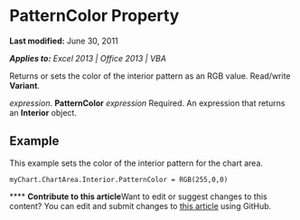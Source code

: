 
# PatternColor Property

 **Last modified:** June 30, 2011

 _**Applies to:** Excel 2013 | Office 2013 | VBA_

Returns or sets the color of the interior pattern as an RGB value. Read/write  **Variant**.

 _expression_. **PatternColor**
 _expression_ Required. An expression that returns an **Interior** object.

## Example

This example sets the color of the interior pattern for the chart area.


```
myChart.ChartArea.Interior.PatternColor = RGB(255,0,0)
```


****   **Contribute to this article**Want to edit or suggest changes to this content? You can edit and submit changes to  [this article](https://github.com/jhershey00/VBA_Excel_Test/OpenXMLCon/articles/f57dafd5-7690-67cd-013e-1cf31c26b570.md) using GitHub.

